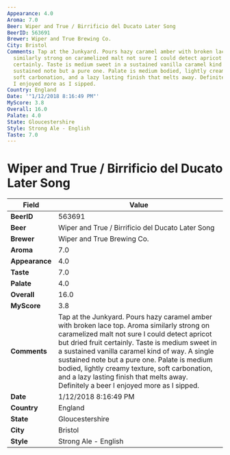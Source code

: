 ```yaml
---
Appearance: 4.0
Aroma: 7.0
Beer: Wiper and True / Birrificio del Ducato Later Song
BeerID: 563691
Brewer: Wiper and True Brewing Co.
City: Bristol
Comments: Tap at the Junkyard. Pours hazy caramel amber with broken lace top. Aroma
  similarly strong on caramelized malt not sure I could detect apricot but dried fruit
  certainly. Taste is medium sweet in a sustained vanilla caramel kind of way. A single
  sustained note but a pure one. Palate is medium bodied, lightly creamy texture,
  soft carbonation, and a lazy lasting finish that melts away. Definitely a  beer
  I enjoyed more as I sipped.
Country: England
Date: '"1/12/2018 8:16:49 PM"'
MyScore: 3.8
Overall: 16.0
Palate: 4.0
State: Gloucestershire
Style: Strong Ale - English
Taste: 7.0
---
```


# Wiper and True / Birrificio del Ducato Later Song

| Field         | Value |
|---------------|-------|
| **BeerID** | 563691 |
| **Beer** | Wiper and True / Birrificio del Ducato Later Song |
| **Brewer** | Wiper and True Brewing Co. |
| **Aroma** | 7.0 |
| **Appearance** | 4.0 |
| **Taste** | 7.0 |
| **Palate** | 4.0 |
| **Overall** | 16.0 |
| **MyScore** | 3.8 |
| **Comments** | Tap at the Junkyard. Pours hazy caramel amber with broken lace top. Aroma similarly strong on caramelized malt not sure I could detect apricot but dried fruit certainly. Taste is medium sweet in a sustained vanilla caramel kind of way. A single sustained note but a pure one. Palate is medium bodied, lightly creamy texture, soft carbonation, and a lazy lasting finish that melts away. Definitely a  beer I enjoyed more as I sipped. |
| **Date** | 1/12/2018 8:16:49 PM |
| **Country** | England |
| **State** | Gloucestershire |
| **City** | Bristol |
| **Style** | Strong Ale - English |

